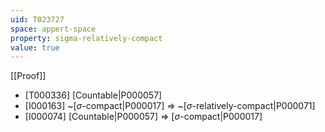 ```yaml
---
uid: T023727
space: appert-space
property: sigma-relatively-compact
value: true
---
```

[[Proof]]

* [T000336] [Countable|P000057]
* [I000163] ~[$\sigma$-compact|P000017] => ~[$\sigma$-relatively-compact|P000071]
* [I000074] [Countable|P000057] => [$\sigma$-compact|P000017]

